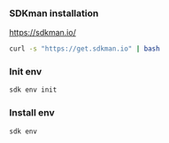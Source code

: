 ### SDKman installation

https://sdkman.io/

```bash
curl -s "https://get.sdkman.io" | bash
```

### Init env

```bash
sdk env init
```

### Install env

```bash
sdk env
```
